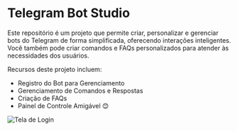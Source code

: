 # Telegram Bot Studio

Este repositório é um projeto que permite criar, personalizar e gerenciar bots do Telegram de forma simplificada, oferecendo interações inteligentes. Você também pode criar comandos e FAQs personalizados para atender às necessidades dos usuários.

Recursos deste projeto incluem:
- Registro do Bot para Gerenciamento
- Gerenciamento de Comandos e Respostas
- Criação de FAQs
- Painel de Controle Amigável 😊

![Tela de Login](https://i.ibb.co/tJmXdjL/img-Desmostracao-Login.jpg)

